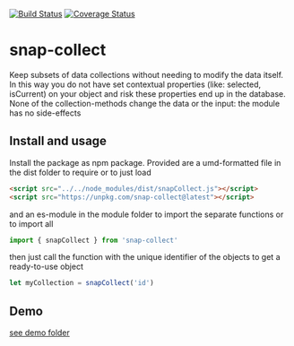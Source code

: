 [![Build Status](https://travis-ci.org/ovanderzee/my-lib.svg?branch=master)](https://travis-ci.org/ovanderzee/snap-collect)
[![Coverage Status](https://coveralls.io/repos/github/ovanderzee/my-lib/badge.svg?branch=master)](https://coveralls.io/github/ovanderzee/snap-collect?branch=master)

# snap-collect

Keep subsets of data collections without needing to modify the data itself.
In this way you do not have set contextual properties (like: selected, isCurrent) on your object
and risk these properties end up in the database.
None of the collection-methods change the data or the input: the module has no side-effects

## Install and usage

Install the package as npm package. Provided are
a umd-formatted file in the dist folder to require or to just load

```html
<script src="../../node_modules/dist/snapCollect.js"></script>
<script src="https://unpkg.com/snap-collect@latest"></script>
```

and an es-module in the module folder to import the separate functions
or to import all

```js
import { snapCollect } from 'snap-collect'
```

then just call the function
with the unique identifier of the objects
to get a ready-to-use object

```js
let myCollection = snapCollect('id')
```

## Demo

[see demo folder](./demo/demo.html)
